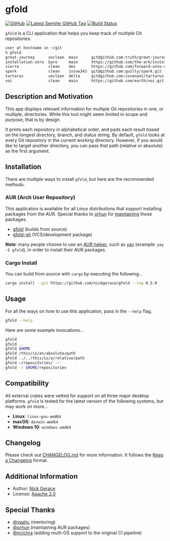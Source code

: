 # gfold

[![GitHub](https://img.shields.io/github/license/nickgerace/gfold?style=flat-square)](./LICENSE)
[![Latest SemVer GitHub Tag](https://img.shields.io/github/v/tag/nickgerace/gfold?label=version&style=flat-square)](https://github.com/nickgerace/gfold/releases/latest)
[![Build Status](https://img.shields.io/github/workflow/status/nickgerace/gfold/merge/main?style=flat-square)](https://github.com/nickgerace/gfold/actions?query=workflow%3Amerge+branch%3Amain)

```gfold``` is a CLI application that helps you keep track of multiple Git repositories.

```bash
user at hostname in ~/git
% gfold
great-journey      unclean  main      git@github.com:truth/great-journey.git
installation-zero  bare     main      https://github.com/the-ark/installation-zero.git
sierra             clean    dev       https://github.com/forward-unto-dawn/sierra.git
spark              clean    issue343  git@github.com:guilty/spark.git
tartarus           unclean  delta     git@github.com:covenant/tartarus.git
voi                clean    main      https://github.com/earth/voi.git
```

## Description and Motivation

This app displays relevant information for multiple Git repositories in one, or multiple, directories.
While this tool might seem limited in scope and purpose, that is by design.

It prints each repository in alphabetical order, and pads each result based on the longest directory, branch, and status string.
By default, ```gfold``` looks at every Git repository in the current working directory.
However, if you would like to target another directory, you can pass that path (relative or absolute) as the first argument.

## Installation

There are multiple ways to install ```gfold```, but here are the recommended methods.

### AUR (Arch User Repository)

This application is available for all Linux distributions that support installing packages from the AUR.
Special thanks to [orhun](https://github.com/orhun) for [maintaining](https://github.com/orhun/PKGBUILDs) these packages.

- [gfold](https://aur.archlinux.org/packages/gfold/) (builds from source)
- [gfold-git](https://aur.archlinux.org/packages/gfold-git/) (VCS/development package)

**Note**: many people choose to use an [AUR helper](https://wiki.archlinux.org/index.php/AUR_helpers), such as [yay](https://github.com/Jguer/yay) (example: ```yay -S gfold```), in order to install their AUR packages.

### Cargo Install

You can build from source with ```cargo``` by executing the following...

```bash
cargo install --git https://github.com/nickgerace/gfold --tag 0.5.0
```

## Usage

For all the ways on how to use this application, pass in the ```--help``` flag.

```bash
gfold --help
```

Here are some example invocations...

```bash
gfold
gfold ..
gfold $HOME
gfold /this/is/an/absolute/path
gfold ../../this/is/a/relative/path
gfold ~/repositories/ -r
gfold -r $HOME/repositories
```

## Compatibility

All external crates were vetted for support on all three major desktop platforms.
```gfold``` is tested for the latest version of the following systems, but may work on more...

- **Linux**: ```linux-gnu-amd64```
- **macOS**: ```darwin-amd64```
- **Windows 10**: ```windows-amd64```

## Changelog

Please check out [CHANGELOG.md](./CHANGELOG.md) for more information.
It follows the [Keep a Changelog](https://keepachangelog.com/) format.

## Additional Information

- Author: [Nick Gerace](https://nickgerace.dev)
- License: [Apache 2.0](./LICENSE)

## Special Thanks

- [@yaahc](https://github.com/yaahc) (mentoring)
- [@orhun](https://github.com/orhun) (maintaining AUR packages)
- [@jrcichra](https://github.com/jrcichra) (adding multi-OS support to the original CI pipeline)
